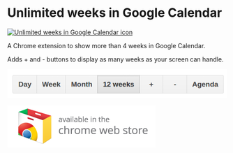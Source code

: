 # Unlimited weeks in Google Calendar
[![Unlimited weeks in Google Calendar icon](assets/icon-128x128.png)](https://chrome.google.com/webstore/detail/gcal-unlimited-weeks/kppipnjcfidhlpgckimgaifilmkolokj)

A Chrome extension to show more than 4 weeks in Google Calendar.

Adds + and - buttons to display as many weeks as your screen can handle.

![plus and minus buttons](assets/buttons.png)

[![Chrome Web Store Badge](assets/ChromeWebStore_Badge_v2_340x96.png)](https://chrome.google.com/webstore/detail/gcal-unlimited-weeks/kppipnjcfidhlpgckimgaifilmkolokj)
